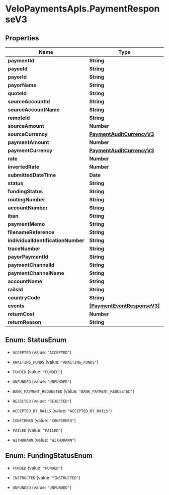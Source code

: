 # VeloPaymentsApIs.PaymentResponseV3

## Properties

Name | Type | Description | Notes
------------ | ------------- | ------------- | -------------
**paymentId** | **String** |  | 
**payeeId** | **String** |  | 
**payorId** | **String** |  | 
**payorName** | **String** |  | [optional] 
**quoteId** | **String** |  | 
**sourceAccountId** | **String** |  | 
**sourceAccountName** | **String** |  | [optional] 
**remoteId** | **String** |  | [optional] 
**sourceAmount** | **Number** |  | [optional] 
**sourceCurrency** | [**PaymentAuditCurrencyV3**](PaymentAuditCurrencyV3.md) |  | [optional] 
**paymentAmount** | **Number** |  | 
**paymentCurrency** | [**PaymentAuditCurrencyV3**](PaymentAuditCurrencyV3.md) |  | [optional] 
**rate** | **Number** |  | [optional] 
**invertedRate** | **Number** |  | [optional] 
**submittedDateTime** | **Date** |  | 
**status** | **String** |  | 
**fundingStatus** | **String** |  | 
**routingNumber** | **String** |  | [optional] 
**accountNumber** | **String** |  | [optional] 
**iban** | **String** |  | [optional] 
**paymentMemo** | **String** |  | [optional] 
**filenameReference** | **String** |  | [optional] 
**individualIdentificationNumber** | **String** |  | [optional] 
**traceNumber** | **String** |  | [optional] 
**payorPaymentId** | **String** |  | [optional] 
**paymentChannelId** | **String** |  | [optional] 
**paymentChannelName** | **String** |  | [optional] 
**accountName** | **String** |  | [optional] 
**railsId** | **String** |  | 
**countryCode** | **String** |  | [optional] 
**events** | [**[PaymentEventResponseV3]**](PaymentEventResponseV3.md) |  | 
**returnCost** | **Number** |  | [optional] 
**returnReason** | **String** |  | [optional] 



## Enum: StatusEnum


* `ACCEPTED` (value: `"ACCEPTED"`)

* `AWAITING_FUNDS` (value: `"AWAITING_FUNDS"`)

* `FUNDED` (value: `"FUNDED"`)

* `UNFUNDED` (value: `"UNFUNDED"`)

* `BANK_PAYMENT_REQUESTED` (value: `"BANK_PAYMENT_REQUESTED"`)

* `REJECTED` (value: `"REJECTED"`)

* `ACCEPTED_BY_RAILS` (value: `"ACCEPTED_BY_RAILS"`)

* `CONFIRMED` (value: `"CONFIRMED"`)

* `FAILED` (value: `"FAILED"`)

* `WITHDRAWN` (value: `"WITHDRAWN"`)





## Enum: FundingStatusEnum


* `FUNDED` (value: `"FUNDED"`)

* `INSTRUCTED` (value: `"INSTRUCTED"`)

* `UNFUNDED` (value: `"UNFUNDED"`)




